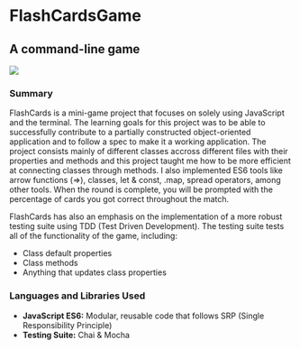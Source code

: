 # FlashCardsGame
## A command-line game

![](https://user-images.githubusercontent.com/48811985/63068440-b213e980-bf02-11e9-97a6-ba6d1fbe5352.gif)

### Summary

FlashCards is a mini-game project that focuses on solely using JavaScript and the terminal. The learning goals for this project was to be able to successfully contribute to a partially constructed object-oriented application and to follow a spec to make it a working application. The project consists mainly of different classes accross different files with their properties and methods and this project taught me how to be more efficient at connecting classes through methods. I also implemented ES6 tools like arrow functions (=>), classes, let & const, .map, spread operators, among other tools.
When the round is complete, you will be prompted with the percentage of cards you got correct throughout the match.

FlashCards has also an emphasis on the implementation of a more robust testing suite using TDD (Test Driven Development).
The testing suite tests all of the functionality of the game, including:
- Class default properties
- Class methods
- Anything that updates class properties

### Languages and Libraries Used
- **JavaScript ES6:** Modular, reusable code that follows SRP (Single Responsibility Principle)
- **Testing Suite:** Chai & Mocha
